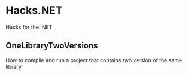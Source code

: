 # Hacks.NET
Hacks for the .NET


## OneLibraryTwoVersions
How to compile and run a project that contains two version of the same library